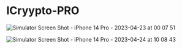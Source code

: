 # ICryypto-PRO



![Simulator Screen Shot - iPhone 14 Pro - 2023-04-23 at 00 07 51](https://user-images.githubusercontent.com/55866244/234022127-bdb2e9da-acaf-498e-b72f-4462a5bdc644.png)


![Simulator Screen Shot - iPhone 14 Pro - 2023-04-24 at 10 08 43](https://user-images.githubusercontent.com/55866244/234022152-524982e6-d1e5-4319-90ad-f408a7f9a501.png)
